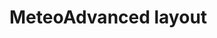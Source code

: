 # MeteoAdvanced layout 

[Git branch]:(https://github.com/codiku/react-native-meteo/tree/011-EN-meteo-advanced-layout)